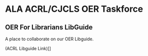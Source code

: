 # ALA ACRL/CJCLS OER Taskforce 
## OER For Librarians LibGuide
A place to collaborate on our OER Libguide.

(ACRL Libguide Link)[]

